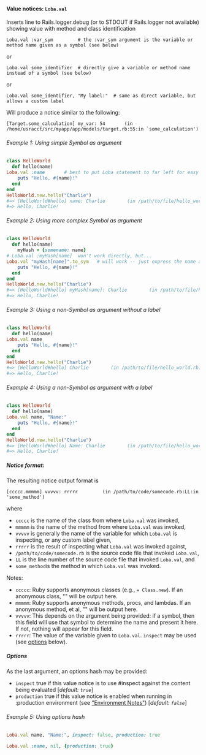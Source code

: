 #### Value notices:  `Loba.val`

Inserts line to Rails.logger.debug (or to STDOUT if Rails.logger not available) showing value with method and class identification

```
Loba.val :var_sym         # the :var_sym argument is the variable or method name given as a symbol (see below)
```

or

```
Loba.val some_identifier  # directly give a variable or method name instead of a symbol (see below)
```

or

```
Loba.val some_identifier, "My label:"  # same as direct variable, but allows a custom label
```

Will produce a notice similar to the following:

```
[Target.some_calculation] my_var: 54       (in /home/usracct/src/myapp/app/models/target.rb:55:in `some_calculation')
```

###### Example 1: Using simple Symbol as argument
```ruby
class HelloWorld
  def hello(name)
Loba.val :name       # best to put Loba statement to far left for easy removal when done
    puts "Hello, #{name}!"
  end
end
HelloWorld.new.hello("Charlie")
#=> [HelloWorld#hello] name: Charlie        (in /path/to/file/hello_world.rb:3:in `hello')
#=> Hello, Charlie!
```

###### Example 2: Using more complex Symbol as argument
```ruby
class HelloWorld
  def hello(name)
    myHash = {somename: name}
# Loba.val :myHash[name]  won't work directly, but...
Loba.val "myHash[name]".to_sym   # will work -- just express the name as a String and cast to a Symbol
    puts "Hello, #{name}!"
  end
end
HelloWorld.new.hello("Charlie")
#=> [HelloWorld#hello] myHash[name]: Charlie        (in /path/to/file/hello_world.rb:5:in `hello')
#=> Hello, Charlie!
```

###### Example 3: Using a non-Symbol as argument without a label
```ruby
class HelloWorld
  def hello(name)
Loba.val name
    puts "Hello, #{name}!"
  end
end
HelloWorld.new.hello("Charlie")
#=> [HelloWorld#hello] Charlie        (in /path/to/file/hello_world.rb:3:in `hello')
#=> Hello, Charlie!
```

###### Example 4: Using a non-Symbol as argument with a label
```ruby
class HelloWorld
  def hello(name)
Loba.val name, "Name:"
    puts "Hello, #{name}!"
  end
end
HelloWorld.new.hello("Charlie")
#=> [HelloWorld#hello] Name: Charlie        (in /path/to/file/hello_world.rb:3:in `hello')
#=> Hello, Charlie!
```

##### Notice format:

The resulting notice output format is

```
[ccccc.mmmmm] vvvvv: rrrrr         (in /path/to/code/somecode.rb:LL:in 'some_method')
```

where
*   `ccccc` is the name of the class from where `Loba.val` was invoked,
*   `mmmmm` is the name of the method from where `Loba.val` was invoked,
*   `vvvvv` is generally the name of the variable for which `Loba.val` is inspecting, or any custom label given,
*   `rrrrr` is the result of inspecting what `Loba.val` was invoked against,
*   `/path/to/code/somecode.rb` is the source code file that invoked `Loba.val`,
*   `LL` is the line number of the source code file that invoked `Loba.val`, and
*   `some_method`is the method in which `Loba.val` was invoked.


Notes:
*   `ccccc`:  Ruby supports anonymous classes (e.g., `= Class.new`).  If an anonymous class, "<anonymous class>" will be output here.
*   `mmmmm`:  Ruby supports anonymous methods, procs, and lambdas.  If an anonymous method, et al, "<anonymous method>" will be output here.
*   `vvvvv`:  This depends on the argument being provided:  if a symbol, then this field will use that symbol to determine the name and present it here.  If not, nothing will appear for this field.
*   `rrrrr`:  The value of the variable given to `Loba.val`.  `inspect` may be used (see [options](#options) below).

##### Options

As the last argument, an options hash may be provided:
*   `inspect` true if this value notice is to use #inspect against the content being evaluated \[_default: `true`_\]
*   `production` true if this value notice is enabled when running in :production environment (see ["Environment Notes"](README.md#environment-notes)) \[_default: `false`_\]

###### Example 5: Using options hash
```ruby
Loba.val name, "Name:", inspect: false, production: true
```
```ruby
Loba.val :name, nil, {production: true}
```
